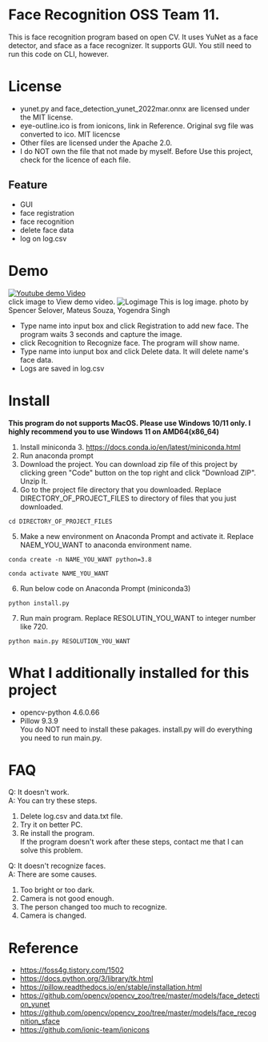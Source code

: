 # Face Recognition OSS Team 11.
This is face recognition program based on open CV. It uses YuNet as a face detector, and sface as a face recognizer. It supports GUI. You still need to run this code on CLI, however.
# License
- yunet.py and face_detection_yunet_2022mar.onnx are licensed under the MIT license.
- eye-outline.ico is from ionicons, link in Reference. Original svg file was converted to ico. MIT licencse
- Other files are licensed under the Apache 2.0.
- I do NOT own the file that not made by myself. Before Use this project, check for the licence of each file.
## Feature
- GUI
- face registration
- face recognition
- delete face data
- log on log.csv
# Demo
[![Youtube demo Video](http://img.youtube.com/vi/nQ3bf4chPDQ/0.jpg)](https://youtu.be/nQ3bf4chPDQ)  
click image to View demo video.
![Logimage](https://user-images.githubusercontent.com/100254362/206968705-610e8edb-0308-4581-ab95-4b1265a2a40c.jpg)
This is log image.
photo by Spencer Selover, Mateus Souza, Yogendra Singh
- Type name into input box and click Registration to add new face. The program waits 3 seconds and capture the image.
- click Recognition to Recognize face. The program will show name.
- Type name into iunput box and click Delete data. It will delete name's face data.
- Logs are saved in log.csv
# Install
**This program do not supports MacOS. Please use Windows 10/11 only. I highly recommend you to use Windows 11 on AMD64(x86_64)**
1. Install miniconda 3. https://docs.conda.io/en/latest/miniconda.html
2. Run anaconda prompt
3. Download the project. You can download zip file of this project by clicking green "Code" button on the top right and click "Download ZIP". Unzip It.
4. Go to the project file directory that you downloaded. Replace DIRECTORY_OF_PROJECT_FILES to directory of files that you just downloaded.
```
cd DIRECTORY_OF_PROJECT_FILES
```
5. Make a new environment on Anaconda Prompt and activate it. Replace NAEM_YOU_WANT to anaconda environment name.
```
conda create -n NAME_YOU_WANT python=3.8

conda activate NAME_YOU_WANT
```
6. Run below code on Anaconda Prompt (miniconda3)
```
python install.py
```
7. Run main program. Replace RESOLUTIN_YOU_WANT to integer number like 720.
```
python main.py RESOLUTION_YOU_WANT
```
# What I additionally installed for this project
- opencv-python 4.6.0.66
- Pillow 9.3.9  
You do NOT need to install these pakages. install.py will do everything you need to run main.py.
# FAQ
Q: It doesn't work.  
A: You can try these steps.  
1. Delete log.csv and data.txt file.
2. Try it on better PC.
3. Re install the program.  
  If the program doesn't work after these steps, contact me that I can solve this problem.

Q: It doesn't recognize faces.  
A: There are some causes.  
1. Too bright or too dark.
2. Camera is not good enough.
3. The person changed too much to recognize.
4. Camera is changed.

# Reference
- https://foss4g.tistory.com/1502
- https://docs.python.org/3/library/tk.html
- https://pillow.readthedocs.io/en/stable/installation.html
- https://github.com/opencv/opencv_zoo/tree/master/models/face_detection_yunet
- https://github.com/opencv/opencv_zoo/tree/master/models/face_recognition_sface
- https://github.com/ionic-team/ionicons
